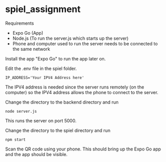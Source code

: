 # spiel_assignment
Requirements
- Expo Go (App)
- Node.js (To run the server.js which starts up the server)
- Phone and computer used to run the server needs to be connected to the same network


Install the app "Expo Go" to run the app later on.

Edit the .env file in the spiel folder.
```
IP_ADDRESS='Your IPV4 Address here'
```
The IPV4 address is needed since the server runs remotely (on the computer) so the IPV4 address allows the phone to connect to the server.

Change the directory to the backend directory and run
```
node server.js
```
This runs the server on port 5000.

Change the directory to the spiel directory and run
```
npm start
```
Scan the QR code using your phone. This should bring up the Expo Go app and the app should be visible.
